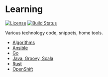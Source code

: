 # Learning

[![License](https://img.shields.io/github/license/matihost/learning.svg)](https://opensource.org/licenses/MIT)
[![Build Status](https://travis-ci.com/matihost/learning.svg?branch=master)](https://travis-ci.com/matihost/learning)

Various technology code, snippets, home tools.

* [Algorithms](algorithms/project-euler)
* [Ansible](ansible)
* [Go](go)
* [Java, Groovy, Scala](java)
* [Rust](rust)
* [OpenShift](openshift)
